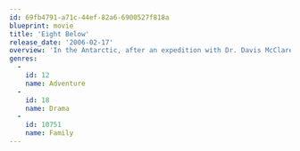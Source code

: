 ```yaml
---
id: 69fb4791-a71c-44ef-82a6-6900527f818a
blueprint: movie
title: 'Eight Below'
release_date: '2006-02-17'
overview: 'In the Antarctic, after an expedition with Dr. Davis McClaren, the sled dog trainer Jerry Shepherd has to leave the polar base with his colleagues due to the proximity of a heavy snow storm. He ties his dogs to be rescued after, but the mission is called-off and the dogs are left alone at their own fortune. For six months, Jerry tries to find a sponsor for a rescue mission.'
genres:
  -
    id: 12
    name: Adventure
  -
    id: 18
    name: Drama
  -
    id: 10751
    name: Family
---
```

